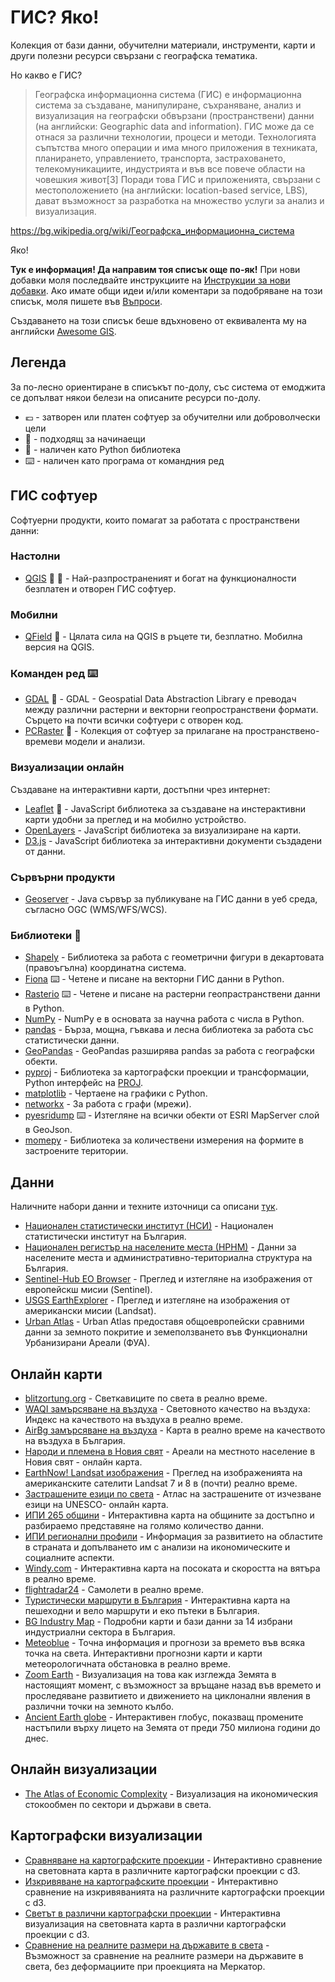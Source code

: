 # ГИС? Яко!

Колекция от бази данни, обучителни материали, инструменти, карти и други полезни ресурси свързани с географска тематика. 

Но какво е ГИС?
> Географска информационна система (ГИС) е информационна система за създаване, манипулиране, съхраняване, анализ и визуализация на географски обвързани (пространствени) данни (на английски: Geographic data and information). 
> ГИС може да се отнася за различни технологии, процеси и методи. Технологията съпътства много операции и има много приложения в техниката, планирането, управлението, транспорта, застраховането, телекомуникациите, индустрията и във все повече области на човешкия живот[3] Поради това ГИС и приложенията, свързани с местоположението (на английски: location-based service, LBS), дават възможност за разработка на множество услуги за анализ и визуализация.

https://bg.wikipedia.org/wiki/Географска_информационна_система

Яко!

**Тук е информация! Да направим тоя списък още по-як!** При нови добавки моля последвайте инструкциите на [Инструкции за нови добавки](https://github.com/geographybg/awesome-gis/blob/main/ContributingGuidelines.md). Ако имате общи идеи и/или коментари за подобряване на този списък, моля пишете във [Въпроси](https://github.com/geographybg/awesome-gis/).

Създаването на този списък беше вдъхновено от еквивалента му на английски [Awesome GIS](https://github.com/sshuair/awesome-gis).


## Легенда

За по-лесно ориентиране в списъкът по-долу, със система от емоджита се допълват някои белези на описаните ресурси по-долу.

- :euro: - затворен или платен софтуер за обучителни или доброволчески цели
- :baby: - подходящ за начинаещи
- :snake: - наличен като Python библиотека
- :keyboard: - наличен като програма от командния ред


## ГИС софтуер

Софтуерни продукти, които помагат за работата с пространствени данни:


### Настолни

- [QGIS](https://qgis.org/) :baby: :snake: - Най-разпространеният и богат на функционалности безплатен и отворен ГИС софтуер.


### Мобилни

- [QField](https://qfield.org/) :baby: - Цялата сила на QGIS в ръцете ти, безплатно. Мобилна версия на QGIS. 


### Команден ред :keyboard:

- [GDAL](https://gdal.org) :snake: - GDAL - Geospatial Data Abstraction Library е преводач между различни растерни и векторни геопространствени формати. Сърцето на почти всички софтуери с отворен код.
- [PCRaster](https://pcraster.geo.uu.nl) :snake: - Колекция от софтуер за прилагане на пространствено-времеви модели и анализи.


### Визуализации онлайн

Създаване на интерактивни карти, достъпни чрез интернет:

- [Leaflet](https://leafletjs.com/) :baby: - JavaScript библиотека за създаване на инстерактивни карти удобни за преглед и на мобилно устройство.
- [OpenLayers](http://openlayers.org/) - JavaScript библиотека за визуализиране на карти.
- [D3.js](https://d3js.org/) - JavaScript библиотека за интерактивни документи създадени от данни.


### Сървърни продукти

- [Geoserver](http://geoserver.org/) - Java сървър за публикуване на ГИС данни в уеб среда, съгласно OGC (WMS/WFS/WCS). 


### Библиотеки :snake:
- [Shapely](https://github.com/Toblerity/Shapely) - Библиотека за работа с геометрични фигури в декартовата (правоъгълна) координатна система.
- [Fiona](http://github.com/toblerity/fiona/) :keyboard: - Четене и писане на векторни ГИС данни в Python.
- [Rasterio](https://github.com/mapbox/rasterio) :keyboard: - Четене и писане на растерни геопрастранствени данни в Python.
- [NumPy](http://www.numpy.org/) - NumPy е в основата за научна работа с числа в Python.
- [pandas](https://pandas.pydata.org) - Бърза, мощна, гъвкава и лесна библиотека за работа със статистически данни.
- [GeoPandas](https://github.com/geopandas/geopandas) - GeoPandas разширява pandas за работа с географски обекти.
- [pyproj](https://github.com/jswhit/pyproj) - Библиотека за картографски проекции и трансформации, Python интерфейс на [PROJ](https://proj.org).
- [matplotlib](http://matplotlib.org/) - Чертаене на графики с Python.
- [networkx](http://networkx.github.io/) - За работа с графи (мрежи).
- [pyesridump](https://github.com/openaddresses/pyesridump) :keyboard: - Изтегляне на всички обекти от ESRI MapServer слой в GeoJson.
- [momepy](https://github.com/martinfleis/momepy) - Библиотека за количествени измерения на формите в застроените територии.

## Данни

Наличните набори данни и техните източници са описани [тук](https://github.com/geographybg/awesome-gis/blob/main/data.md).

- [Национален статистически институт (НСИ)](https://www.nsi.bg/bg/content/766/статистически-данни) - Национален статистически институт на България. 
- [Национален регистър на населените места (НРНМ)](https://www.nsi.bg/nrnm/) - Данни за населените места и административно-териториална структура на България.
- [Sentinel-Hub EO Browser](https://apps.sentinel-hub.com/eo-browser/) - Преглед и изтегляне на изображения от европейскш мисии (Sentinel).
- [USGS EarthExplorer](https://earthexplorer.usgs.gov) - Преглед и изтегляне на изображения от американски мисии (Landsat).
- [Urban Atlas](https://land.copernicus.eu/local/urban-atlas) - Urban Atlas предоставя общоевропейски сравними данни за земното покритие и земеползването във Функционални Урбанизирани Ареали (ФУА). 


## Онлайн карти
- [blitzortung.org](https://map.blitzortung.org/) - Светкавиците по света в реално време.
- [WAQI замърсяване на въздуха](https://waqi.info/bg) - Световното качество на въздуха: Индекс на качеството на въздуха в реално време.
- [AirBg замърсяване на въздуха](https://airbg.info/map/) - Карта в реално време на качеството на въздуха в България.
- [Народи и племена в Новия свят](https://native-land.ca/) - Ареали на местното население в Новия свят - онлайн карта.
- [EarthNow! Landsat изображения](https://earthnow.usgs.gov/observer/) - Преглед на изображенията на американските сателити Landsat 7 и 8 в (почти) реално време.
- [Застрашените езици по света](http://www.unesco.org/languages-atlas/) - Атлас на застрашените от изчезване езици на UNESCO- онлайн карта.
- [ИПИ 265 общини](http://265obshtini.bg/) - Интерактивна карта на общините за достъпно и разбираемо представяне на голямо количество данни.
- [ИПИ регионални профили](https://www.regionalprofiles.bg/bg/) - Информация за развитието на областите в страната и допълването им с анализи на икономическите и социалните аспекти.
- [Windy.com](https://www.windy.com) - Интерактивна карта на посоката и скоростта на вятъра в реално време.
- [flightradar24](https://www.flightradar24.com) - Самолети в реално време.
- [Туристически маршрути в България](https://tripsjournal.com/marshruti) - Интерактивна карта на пешеходни и вело маршрути и еко пътеки в България.
- [BG Industry Map](https://bgindustrymap.com/bg) - Подробни карти и бази данни за 14 избрани индустриални сектора в България.
- [Meteoblue](https://www.meteoblue.com/) - Точна информация и прогнози за времето във всяка точка на света. Интерактивни прогнозни карти и карти метеорологичната обстановка в реално време.
- [Zoom Earth](https://zoom.earth/) - Визуализация на това как изглежда Земята в настоящият момент, с възможност за връщане назад във времето и проследяване развитието и движението на циклонални явления в различни точки на земното кълбо.
- [Ancient Earth globe](https://dinosaurpictures.org/ancient-earth) - Интерактивен глобус, показващ промените настъпили върху лицето на Земята от преди 750 милиона години до днес.




## Онлайн визуализации
- [The Atlas of Economic Complexity](https://atlas.cid.harvard.edu/explore) - Визуализация на икономическия стокообмен по сектори и държави в света.


## Картографски визуализации
- [Сравняване на картографските проекции](https://observablehq.com/@d3/projection-comparison) - Интерактивно сравнение на световната карта в различните картографски проекции с d3.
- [Изкривяване на картографските проекции](https://bl.ocks.org/syntagmatic/ba569633d51ebec6ec6e) - Интерактивно сравнение на изкривяванията на различните картографски проекции с d3.
- [Светът в различни картографски проекции](https://observablehq.com/@d3/projection-transitions) - Интерактивна визуализация на световната карта в различни картографски проекции с d3.
- [Сравнение на реалните размери на  държавите в света](https://thetruesize.com/) - Възможност за сравнение на реалните размери на  държавите в света, без деформациите при проекцията на Меркатор.

